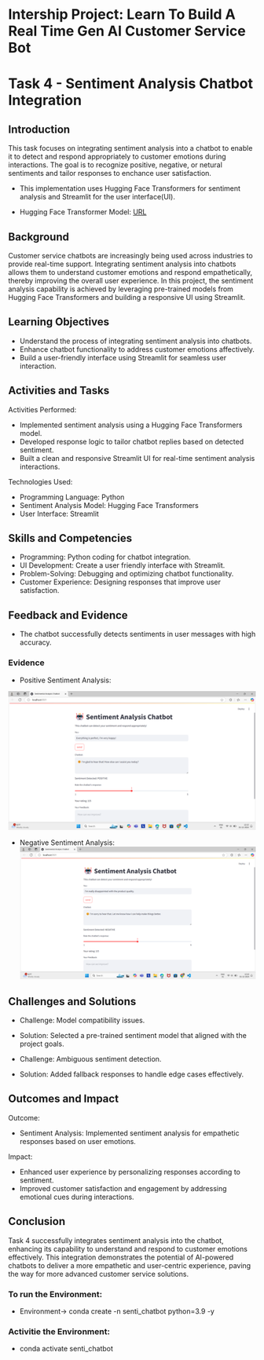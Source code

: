 # Intership Project: Learn To Build A Real Time Gen AI Customer Service Bot

# Task 4 - Sentiment Analysis Chatbot Integration

## Introduction
This task focuses on integrating sentiment analysis into a chatbot to enable it to detect and respond appropriately to customer emotions during interactions. The goal is to recognize positive, negative, or netural sentiments and tailor responses to enchance user satisfaction.

* This implementation uses Hugging Face Transformers for sentiment analysis and Streamlit for the user interface(UI).

* Hugging Face Transformer Model:
[URL](https://huggingface.co/distilbert/distilbert-base-uncased-finetuned-sst-2-english)


## Background

Customer service chatbots are increasingly being used across industries to provide real-time support. Integrating sentiment analysis into chatbots allows them to understand customer emotions and respond empathetically, thereby improving the overall user experience. In this project, the sentiment analysis capability is achieved by leveraging pre-trained models from Hugging Face Transformers and building a responsive UI using Streamlit.



## Learning Objectives
* Understand the process of integrating sentiment analysis into chatbots.
* Enhance chatbot functionality to address customer emotions affectively.
* Build a user-friendly interface using Streamlit for seamless user interaction.

## Activities and Tasks
Activities Performed:

* Implemented sentiment analysis using a Hugging Face Transformers model.
* Developed response logic to tailor chatbot replies based on detected sentiment.
* Built a clean and responsive Streamlit UI for real-time sentiment analysis interactions.

Technologies Used:

* Programming Language: Python
* Sentiment Analysis Model: Hugging Face Transformers
* User Interface: Streamlit

## Skills and Competencies
* Programming: Python coding for chatbot integration.
* UI Development: Create a user friendly interface with Streamlit.
* Problem-Solving: Debugging and optimizing chatbot functionality.
* Customer Experience: Designing responses that improve user satisfaction.

## Feedback and Evidence
* The chatbot successfully detects sentiments in user messages with high accuracy.

### Evidence
* Positive Sentiment Analysis: 

![App Screenshot](https://github.com/VigneshvickyData/Data_Branching/blob/main/positive.png?raw=true)

* Negative Sentiment Analysis: 
![App Screenshot](https://github.com/VigneshvickyData/Data_Branching/blob/main/negative.png?raw=true)

## Challenges and Solutions

* Challenge: Model compatibility issues.

* Solution: Selected a pre-trained sentiment model that aligned with the project goals.
 
* Challenge: Ambiguous sentiment detection.

* Solution: Added fallback responses to handle edge cases effectively.

## Outcomes and Impact
Outcome:
* Sentiment Analysis: Implemented sentiment analysis for empathetic responses based on user emotions.

Impact:
* Enhanced user experience by personalizing responses according to sentiment.
* Improved customer satisfaction and engagement by addressing emotional cues during interactions.

## Conclusion
Task 4 successfully integrates sentiment analysis into the chatbot, enhancing its capability to understand and respond to customer emotions effectively. This integration demonstrates the potential of AI-powered chatbots to deliver a more empathetic and user-centric experience, paving the way for more advanced customer service solutions.

### To run the Environment: 
* Environment-> conda create -n senti_chatbot python=3.9 -y 
### Activitie the Environment:
* conda activate senti_chatbot